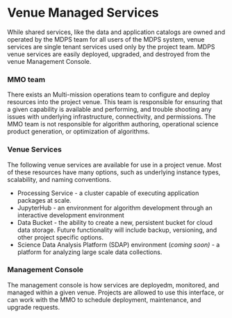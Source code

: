 # Venue Managed Services

While shared services, like the data and application catalogs are owned and operated by the MDPS team for all users of the MDPS system, venue services are single tenant services used only by the project team. MDPS venue services are easily deployed, upgraded, and destroyed from the venue Management Console.&#x20;

### MMO team

There exists an Multi-mission operations team to configure and deploy resources into the project venue. This team is responsible for ensuring that a given capability is available and performing, and trouble shooting any issues with underlying infrastructure, connectivity, and permissions. The MMO team is not responsible for algorithm authoring, operational science product generation, or optimization of algorithms.

### Venue Services

The following venue services are available for use in a project venue. Most of these resources have many options, such as underlying instance types, scalability, and naming conventions.&#x20;

* Processing Service - a cluster capable of executing application packages at scale.&#x20;
* JupyterHub - an environment for algorithm development through an interactive development environment
* Data Bucket - the ability to create a new, persistent bucket for cloud data storage. Future functionality will include backup, versioning, and other project specific options.
* Science Data Analysis Platform (SDAP) environment (_coming soon)_ - a platform for analyzing large scale data collections.

### Management Console

The management console is how services are deployedm, monitored, and managed within a given venue. Projects are allowed to use this interface, or can work with the MMO to schedule  deployment, maintenance, and upgrade requests.



&#x20;
